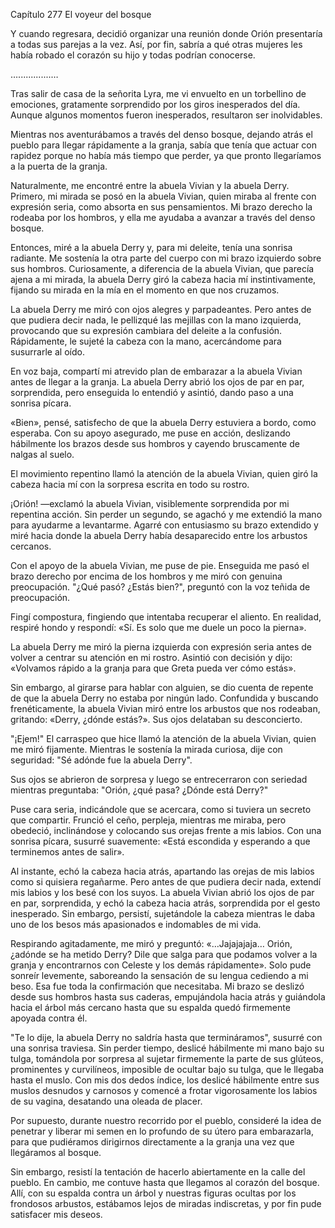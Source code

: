 
Capítulo 277 El voyeur del bosque

Y cuando regresara, decidió organizar una reunión donde Orión presentaría a todas sus parejas a la vez. Así, por fin, sabría a qué otras mujeres les había robado el corazón su hijo y todas podrían conocerse.

….............…

Tras salir de casa de la señorita Lyra, me vi envuelto en un torbellino de emociones, gratamente sorprendido por los giros inesperados del día. Aunque algunos momentos fueron inesperados, resultaron ser inolvidables.

Mientras nos aventurábamos a través del denso bosque, dejando atrás el pueblo para llegar rápidamente a la granja, sabía que tenía que actuar con rapidez porque no había más tiempo que perder, ya que pronto llegaríamos a la puerta de la granja.

Naturalmente, me encontré entre la abuela Vivian y la abuela Derry. Primero, mi mirada se posó en la abuela Vivian, quien miraba al frente con expresión seria, como absorta en sus pensamientos. Mi brazo derecho la rodeaba por los hombros, y ella me ayudaba a avanzar a través del denso bosque.

Entonces, miré a la abuela Derry y, para mi deleite, tenía una sonrisa radiante. Me sostenía la otra parte del cuerpo con mi brazo izquierdo sobre sus hombros. Curiosamente, a diferencia de la abuela Vivian, que parecía ajena a mi mirada, la abuela Derry giró la cabeza hacia mí instintivamente, fijando su mirada en la mía en el momento en que nos cruzamos.

La abuela Derry me miró con ojos alegres y parpadeantes. Pero antes de que pudiera decir nada, le pellizqué las mejillas con la mano izquierda, provocando que su expresión cambiara del deleite a la confusión. Rápidamente, le sujeté la cabeza con la mano, acercándome para susurrarle al oído.

En voz baja, compartí mi atrevido plan de embarazar a la abuela Vivian antes de llegar a la granja. La abuela Derry abrió los ojos de par en par, sorprendida, pero enseguida lo entendió y asintió, dando paso a una sonrisa pícara.

«Bien», pensé, satisfecho de que la abuela Derry estuviera a bordo, como esperaba. Con su apoyo asegurado, me puse en acción, deslizando hábilmente los brazos desde sus hombros y cayendo bruscamente de nalgas al suelo.

El movimiento repentino llamó la atención de la abuela Vivian, quien giró la cabeza hacia mí con la sorpresa escrita en todo su rostro.

¡Orión! —exclamó la abuela Vivian, visiblemente sorprendida por mi repentina acción. Sin perder un segundo, se agachó y me extendió la mano para ayudarme a levantarme. Agarré con entusiasmo su brazo extendido y miré hacia donde la abuela Derry había desaparecido entre los arbustos cercanos.

Con el apoyo de la abuela Vivian, me puse de pie. Enseguida me pasó el brazo derecho por encima de los hombros y me miró con genuina preocupación. "¿Qué pasó? ¿Estás bien?", preguntó con la voz teñida de preocupación.

Fingí compostura, fingiendo que intentaba recuperar el aliento. En realidad, respiré hondo y respondí: «Sí. Es solo que me duele un poco la pierna».

La abuela Derry me miró la pierna izquierda con expresión seria antes de volver a centrar su atención en mi rostro. Asintió con decisión y dijo: «Volvamos rápido a la granja para que Greta pueda ver cómo estás».

Sin embargo, al girarse para hablar con alguien, se dio cuenta de repente de que la abuela Derry no estaba por ningún lado. Confundida y buscando frenéticamente, la abuela Vivian miró entre los arbustos que nos rodeaban, gritando: «Derry, ¿dónde estás?». Sus ojos delataban su desconcierto.

"¡Ejem!" El carraspeo que hice llamó la atención de la abuela Vivian, quien me miró fijamente. Mientras le sostenía la mirada curiosa, dije con seguridad: "Sé adónde fue la abuela Derry".

Sus ojos se abrieron de sorpresa y luego se entrecerraron con seriedad mientras preguntaba: "Orión, ¿qué pasa? ¿Dónde está Derry?"

Puse cara seria, indicándole que se acercara, como si tuviera un secreto que compartir. Frunció el ceño, perpleja, mientras me miraba, pero obedeció, inclinándose y colocando sus orejas frente a mis labios. Con una sonrisa pícara, susurré suavemente: «Está escondida y esperando a que terminemos antes de salir».

Al instante, echó la cabeza hacia atrás, apartando las orejas de mis labios como si quisiera regañarme. Pero antes de que pudiera decir nada, extendí mis labios y los besé con los suyos. La abuela Vivian abrió los ojos de par en par, sorprendida, y echó la cabeza hacia atrás, sorprendida por el gesto inesperado. Sin embargo, persistí, sujetándole la cabeza mientras le daba uno de los besos más apasionados e indomables de mi vida.

Respirando agitadamente, me miró y preguntó: «…Jajajajaja… Orión, ¿adónde se ha metido Derry? Dile que salga para que podamos volver a la granja y encontrarnos con Celeste y los demás rápidamente». Solo pude sonreír levemente, saboreando la sensación de su lengua cediendo a mi beso. Esa fue toda la confirmación que necesitaba. Mi brazo se deslizó desde sus hombros hasta sus caderas, empujándola hacia atrás y guiándola hacia el árbol más cercano hasta que su espalda quedó firmemente apoyada contra él.

"Te lo dije, la abuela Derry no saldría hasta que termináramos", susurré con una sonrisa traviesa. Sin perder tiempo, deslicé hábilmente mi mano bajo su tulga, tomándola por sorpresa al sujetar firmemente la parte de sus glúteos, prominentes y curvilíneos, imposible de ocultar bajo su tulga, que le llegaba hasta el muslo. Con mis dos dedos índice, los deslicé hábilmente entre sus muslos desnudos y carnosos y comencé a frotar vigorosamente los labios de su vagina, desatando una oleada de placer.

Por supuesto, durante nuestro recorrido por el pueblo, consideré la idea de penetrar y liberar mi semen en lo profundo de su útero para embarazarla, para que pudiéramos dirigirnos directamente a la granja una vez que llegáramos al bosque.

Sin embargo, resistí la tentación de hacerlo abiertamente en la calle del pueblo. En cambio, me contuve hasta que llegamos al corazón del bosque. Allí, con su espalda contra un árbol y nuestras figuras ocultas por los frondosos arbustos, estábamos lejos de miradas indiscretas, y por fin pude satisfacer mis deseos.
